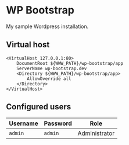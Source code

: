 # WP Bootstrap

My sample Wordpress installation.

## Virtual host

```
<VirtualHost 127.0.0.1:80>
    DocumentRoot ${WWW_PATH}/wp-bootstrap/app
    ServerName wp-bootstrap.dev
    <Directory ${WWW_PATH}/wp-bootstrap/app>
        AllowOverride all
    </Directory>
</VirtualHost>
```

## Configured users

| Username | Password | Role
| --- | --- | --- |
| `admin` | `admin` | Administrator |
